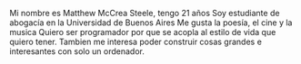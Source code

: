 Mi nombre es Matthew McCrea Steele, tengo 21 años
Soy estudiante de abogacía en la Universidad de Buenos Aires
Me gusta la poesía, el cine y la musica 
Quiero ser programador por que se acopla al estilo de vida que quiero tener. Tambien me interesa poder construir cosas grandes e interesantes con solo un ordenador. 
